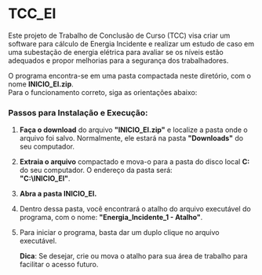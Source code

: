# TCC_EI

Este projeto de Trabalho de Conclusão de Curso (TCC) visa criar um software para cálculo de Energia Incidente e realizar um estudo de caso em uma subestação de energia elétrica para avaliar se os níveis estão adequados e propor melhorias para a segurança dos trabalhadores.

O programa encontra-se em uma pasta compactada neste diretório, com o nome **INICIO_EI.zip**.  
Para o funcionamento correto, siga as orientações abaixo:

### Passos para Instalação e Execução:

1. **Faça o download** do arquivo **"INICIO_EI.zip"** e localize a pasta onde o arquivo foi salvo. Normalmente, ele estará na pasta **"Downloads"** do seu computador.
   
2. **Extraia o arquivo** compactado e mova-o para a pasta do disco local **C:** do seu computador. O endereço da pasta será:  
   **"C:\INICIO_EI"**.

3. **Abra a pasta INICIO_EI.**
   
4. Dentro dessa pasta, você encontrará o atalho do arquivo executável do programa, com o nome: **"Energia_Incidente_1 - Atalho"**.

5. Para iniciar o programa, basta dar um duplo clique no arquivo executável.

   **Dica**: Se desejar, crie ou mova o atalho para sua área de trabalho para facilitar o acesso futuro.
